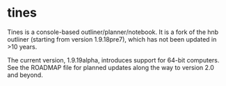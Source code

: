 # tines
Tines is a console-based outliner/planner/notebook. It is a fork of the hnb outliner (starting from version 1.9.18pre7), which has not been updated in >10 years.

The current version, 1.9.19alpha, introduces support for 64-bit computers. See the ROADMAP file for planned updates along the way to version 2.0 and beyond.

